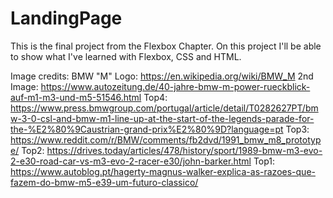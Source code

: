 # LandingPage

This is the final project from the Flexbox Chapter.
On this project I'll be able to show what I've learned with Flexbox, CSS and HTML.


Image credits:
BMW "M" Logo: 
https://en.wikipedia.org/wiki/BMW_M 
2nd Image: 
https://www.autozeitung.de/40-jahre-bmw-m-power-rueckblick-auf-m1-m3-und-m5-51546.html
Top4:
https://www.press.bmwgroup.com/portugal/article/detail/T0282627PT/bmw-3-0-csl-and-bmw-m1-line-up-at-the-start-of-the-legends-parade-for-the-%E2%80%9Caustrian-grand-prix%E2%80%9D?language=pt
Top3: 
https://www.reddit.com/r/BMW/comments/fb2dvd/1991_bmw_m8_prototype/
Top2:
https://drives.today/articles/478/history/sport/1989-bmw-m3-evo-2-e30-road-car-vs-m3-evo-2-racer-e30/john-barker.html
Top1:
https://www.autoblog.pt/hagerty-magnus-walker-explica-as-razoes-que-fazem-do-bmw-m5-e39-um-futuro-classico/

